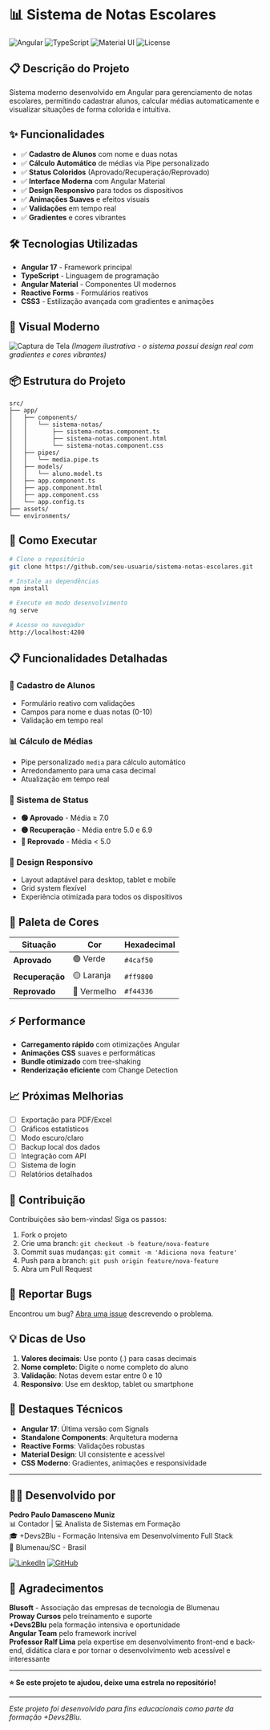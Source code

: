 # 📊 Sistema de Notas Escolares

![Angular](https://img.shields.io/badge/Angular-17-DD0031?style=for-the-badge&logo=angular)
![TypeScript](https://img.shields.io/badge/TypeScript-5.0-3178C6?style=for-the-badge&logo=typescript)
![Material UI](https://img.shields.io/badge/Material%20UI-007FFF?style=for-the-badge&logo=mui)
![License](https://img.shields.io/badge/License-MIT-green?style=for-the-badge)

## 📋 Descrição do Projeto

Sistema moderno desenvolvido em Angular para gerenciamento de notas escolares, permitindo cadastrar alunos, calcular médias automaticamente e visualizar situações de forma colorida e intuitiva.

## ✨ Funcionalidades

- ✅ **Cadastro de Alunos** com nome e duas notas
- ✅ **Cálculo Automático** de médias via Pipe personalizado
- ✅ **Status Coloridos** (Aprovado/Recuperação/Reprovado)
- ✅ **Interface Moderna** com Angular Material
- ✅ **Design Responsivo** para todos os dispositivos
- ✅ **Animações Suaves** e efeitos visuais
- ✅ **Validações** em tempo real
- ✅ **Gradientes** e cores vibrantes

## 🛠️ Tecnologias Utilizadas

- **Angular 17** - Framework principal
- **TypeScript** - Linguagem de programação
- **Angular Material** - Componentes UI modernos
- **Reactive Forms** - Formulários reativos
- **CSS3** - Estilização avançada com gradientes e animações

## 🎨 Visual Moderno

![Captura de Tela](https://via.placeholder.com/800x400/3f51b5/ffffff?text=Sistema+de+Notas+Escolares)
*(Imagem ilustrativa - o sistema possui design real com gradientes e cores vibrantes)*

## 📦 Estrutura do Projeto

```
src/
├── app/
│   ├── components/
│   │   └── sistema-notas/
│   │       ├── sistema-notas.component.ts
│   │       ├── sistema-notas.component.html
│   │       └── sistema-notas.component.css
│   ├── pipes/
│   │   └── media.pipe.ts
│   ├── models/
│   │   └── aluno.model.ts
│   ├── app.component.ts
│   ├── app.component.html
│   ├── app.component.css
│   └── app.config.ts
├── assets/
└── environments/
```

## 🚀 Como Executar

```bash
# Clone o repositório
git clone https://github.com/seu-usuario/sistema-notas-escolares.git

# Instale as dependências
npm install

# Execute em modo desenvolvimento
ng serve

# Acesse no navegador
http://localhost:4200
```

## 📋 Funcionalidades Detalhadas

### 🎯 Cadastro de Alunos
- Formulário reativo com validações
- Campos para nome e duas notas (0-10)
- Validação em tempo real

### 📊 Cálculo de Médias
- Pipe personalizado `media` para cálculo automático
- Arredondamento para uma casa decimal
- Atualização em tempo real

### 🎨 Sistema de Status
- **🟢 Aprovado** - Média ≥ 7.0
- **🟡 Recuperação** - Média entre 5.0 e 6.9  
- **🔴 Reprovado** - Média < 5.0

### 📱 Design Responsivo
- Layout adaptável para desktop, tablet e mobile
- Grid system flexível
- Experiência otimizada para todos os dispositivos

## 🎨 Paleta de Cores

| Situação | Cor | Hexadecimal |
|----------|-----|-------------|
| **Aprovado** | 🟢 Verde | `#4caf50` |
| **Recuperação** | 🟡 Laranja | `#ff9800` |
| **Reprovado** | 🔴 Vermelho | `#f44336` |

## ⚡ Performance

- **Carregamento rápido** com otimizações Angular
- **Animações CSS** suaves e performáticas
- **Bundle otimizado** com tree-shaking
- **Renderização eficiente** com Change Detection

## 📈 Próximas Melhorias

- [ ] Exportação para PDF/Excel
- [ ] Gráficos estatísticos
- [ ] Modo escuro/claro
- [ ] Backup local dos dados
- [ ] Integração com API
- [ ] Sistema de login
- [ ] Relatórios detalhados

## 🤝 Contribuição

Contribuições são bem-vindas! Siga os passos:

1. Fork o projeto
2. Crie uma branch: `git checkout -b feature/nova-feature`
3. Commit suas mudanças: `git commit -m 'Adiciona nova feature'`
4. Push para a branch: `git push origin feature/nova-feature`
5. Abra um Pull Request

## 🐛 Reportar Bugs

Encontrou um bug? [Abra uma issue](https://github.com/seu-usuario/sistema-notas-escolares/issues) descrevendo o problema.

## 💡 Dicas de Uso

1. **Valores decimais**: Use ponto (.) para casas decimais
2. **Nome completo**: Digite o nome completo do aluno
3. **Validação**: Notas devem estar entre 0 e 10
4. **Responsivo**: Use em desktop, tablet ou smartphone

## 🌟 Destaques Técnicos

- **Angular 17**: Última versão com Signals
- **Standalone Components**: Arquitetura moderna
- **Reactive Forms**: Validações robustas
- **Material Design**: UI consistente e acessível
- **CSS Moderno**: Gradientes, animações e responsividade

---

## 👨‍💻 Desenvolvido por

**Pedro Paulo Damasceno Muniz**  
📊 Contador | 💻 Analista de Sistemas em Formação  
🎓 +Devs2Blu - Formação Intensiva em Desenvolvimento Full Stack  
📍 Blumenau/SC - Brasil  

[![LinkedIn](https://img.shields.io/badge/LinkedIn-0077B5?style=for-the-badge&logo=linkedin&logoColor=white)](https://www.linkedin.com/in/pedro-damasceno-23b330150/)
[![GitHub](https://img.shields.io/badge/GitHub-100000?style=for-the-badge&logo=github&logoColor=white)](https://github.com/Damasceno11)

## 🙏 Agradecimentos

**Blusoft** - Associação das empresas de tecnologia de Blumenau  
**Proway Cursos** pelo treinamento e suporte  
**+Devs2Blu** pela formação intensiva e oportunidade  
**Angular Team** pelo framework incrível  
**Professor Ralf Lima** pela expertise em desenvolvimento front-end e back-end, didática clara e por tornar o desenvolvimento web acessível e interessante

---

**⭐️ Se este projeto te ajudou, deixe uma estrela no repositório!**

---

*Este projeto foi desenvolvido para fins educacionais como parte da formação +Devs2Blu.*
